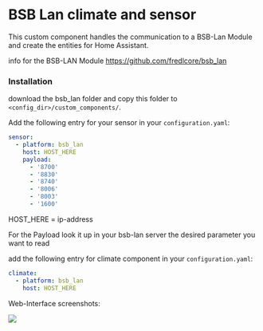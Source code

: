 # BSB Lan climate and sensor 

This custom component handles the communication to a BSB-Lan Module and create the entities for Home Assistant.

info for the BSB-LAN Module
https://github.com/fredlcore/bsb_lan


### Installation

download the bsb_lan folder and
copy this folder to `<config_dir>/custom_components/`.

Add the following entry for your sensor in your `configuration.yaml`:

```yaml
sensor:
  - platform: bsb_lan
    host: HOST_HERE
    payload: 
      - '8700'
      - '8830'
      - '8740'
      - '8006'
      - '8003'
      - '1600'
```
HOST_HERE = ip-address

For the Payload look it up in your bsb-lan server the desired parameter you want to read



add the following entry for climate component in your `configuration.yaml`:

```yaml
climate:
  - platform: bsb_lan
    host: HOST_HERE
```

Web-Interface screenshots:

<img src="https://github.com/liudger/BSB-LAN-Component-for-Home-Assistant/blob/master/src/overviewClimate.png" size="50%">

